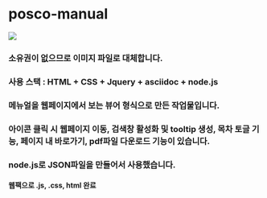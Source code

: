 # posco-manual
<img src="https://user-images.githubusercontent.com/45477679/91306923-396b8c80-e7e8-11ea-8956-851f4ecd142d.gif" />  

### 소유권이 없으므로 이미지 파일로 대체합니다.  

### 사용 스택 : HTML + CSS + Jquery + asciidoc + node.js

### 메뉴얼을 웹페이지에서 보는 뷰어 형식으로 만든 작업물입니다.

### 아이콘 클릭 시 웹페이지 이동, 검색창 활성화 및 tooltip 생성, 목차 토글 기능, 페이지 내 바로가기, pdf파일 다운로드 기능이 있습니다.

### node.js로 JSON파일을 만들어서 사용했습니다.

#### 웹팩으로 .js, .css, html 완료 
